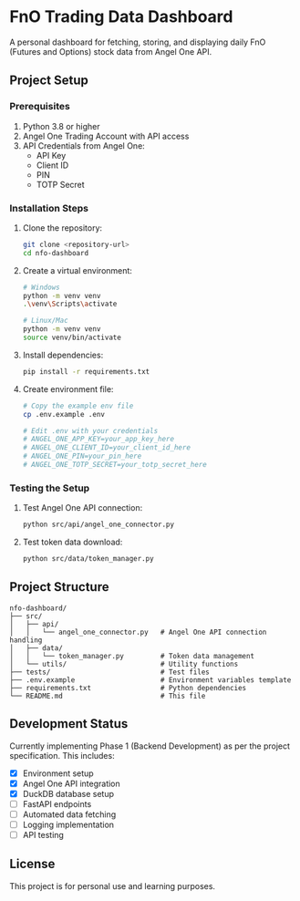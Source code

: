 # FnO Trading Data Dashboard

A personal dashboard for fetching, storing, and displaying daily FnO (Futures and Options) stock data from Angel One API.

## Project Setup

### Prerequisites

1. Python 3.8 or higher
2. Angel One Trading Account with API access
3. API Credentials from Angel One:
   - API Key
   - Client ID
   - PIN
   - TOTP Secret

### Installation Steps

1. Clone the repository:

   ```bash
   git clone <repository-url>
   cd nfo-dashboard
   ```

2. Create a virtual environment:

   ```bash
   # Windows
   python -m venv venv
   .\venv\Scripts\activate

   # Linux/Mac
   python -m venv venv
   source venv/bin/activate
   ```

3. Install dependencies:

   ```bash
   pip install -r requirements.txt
   ```

4. Create environment file:

   ```bash
   # Copy the example env file
   cp .env.example .env
   
   # Edit .env with your credentials
   # ANGEL_ONE_APP_KEY=your_app_key_here
   # ANGEL_ONE_CLIENT_ID=your_client_id_here
   # ANGEL_ONE_PIN=your_pin_here
   # ANGEL_ONE_TOTP_SECRET=your_totp_secret_here
   ```

### Testing the Setup

1. Test Angel One API connection:

   ```bash
   python src/api/angel_one_connector.py
   ```

2. Test token data download:

   ```bash
   python src/data/token_manager.py
   ```

## Project Structure

```
nfo-dashboard/
├── src/
│   ├── api/
│   │   └── angel_one_connector.py   # Angel One API connection handling
│   ├── data/
│   │   └── token_manager.py         # Token data management
│   └── utils/                       # Utility functions
├── tests/                           # Test files
├── .env.example                     # Environment variables template
├── requirements.txt                 # Python dependencies
└── README.md                        # This file
```

## Development Status

Currently implementing Phase 1 (Backend Development) as per the project specification. This includes:

- [x] Environment setup
- [x] Angel One API integration
- [x] DuckDB database setup
- [ ] FastAPI endpoints
- [ ] Automated data fetching
- [ ] Logging implementation
- [ ] API testing

## License

This project is for personal use and learning purposes.
